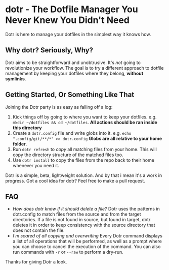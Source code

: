 # dotr - The Dotfile Manager You Never Knew You Didn't Need

Dotr is here to manage your dotfiles in the simplest way it knows how.

## Why dotr? Seriously, Why?

Dotr aims to be straightforward and unobtrusive. It's *not* going to revolutionize your workflow. The goal is to try a different approach to dotfile management by keeping your dotfiles where they belong, __without symlinks__.

## Getting Started, Or Something Like That

Joining the Dotr party is as easy as falling off a log:

1. Kick things off by going to where you want to keep your dotfiles. e.g. `mkdir ~/dotfiles && cd ~/dotfiles`. **All actions should be ran inside this directory**
2. Create a `dotr.config` file and write globs into it. e.g. `echo ".config/git/**/*" >> dotr.config` **Globs are all relative to your home folder**.
3. Run `dotr refresh` to *copy* all matching files from your home. This will copy the directory structure of the matched files too.
4. Use `dotr install` to copy the files from the repo back to their home whenever you need it.

Dotr is a simple, beta, lightweight solution. And by that i mean it's a work in progress. Got a cool idea for dotr? Feel free to make a pull request.

## FAQ
- *How does dotr know if it should delete a file?*
    Dotr uses the patterns in dotr.config to match files from the source and from the target directories. If a file is not found in source, but found in target, dotr deletes it in order to keep consistency with the source directory that does not contain the file.
- *I'm scared of all copying and overwriting*
    Every Dotr command displays a list of all operations that will be performed, as well as a prompt where you can choose to cancel the execution of the command. You can also run commands with `-r` or `--raw` to perform a dry-run.


Thanks for giving Dotr a look.


